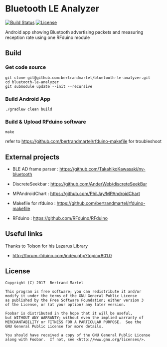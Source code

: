 # Bluetooth LE Analyzer

[![Build Status](https://travis-ci.org/bertrandmartel/bluetooth-le-analyzer.svg?branch=master)](https://travis-ci.org/bertrandmartel/bluetooth-le-analyzer)
[![License](http://badge.kloud51.com/pypi/l/html2text.svg)](LICENSE.md)




Android app showing Bluetooth advertising packets and measuring reception rate using one RFduino module



## Build

### Get code source

```
git clone git@github.com:bertrandmartel/bluetooth-le-analyzer.git
cd bluetooth-le-analyzer
git submodule update --init --recursive
```

### Build Android App

```
./gradlew clean build
```

### Build & Upload RFduino software

```
make
```

refer to https://github.com/bertrandmartel/rfduino-makefile for troubleshoot

## External projects

* BLE AD frame parser : https://github.com/TakahikoKawasaki/nv-bluetooth

* DiscreteSeekbar : https://github.com/AnderWeb/discreteSeekBar

* MPAndroidChart : https://github.com/PhilJay/MPAndroidChart

* Makefile for rfduino : https://github.com/bertrandmartel/rfduino-makefile

* RFduino : https://github.com/RFduino/RFduino

## Useful links

Thanks to Tolson for his Lazarus Library

* http://forum.rfduino.com/index.php?topic=801.0

## License

```
Copyright (C) 2017  Bertrand Martel

This program is free software; you can redistribute it and/or
modify it under the terms of the GNU General Public License
as published by the Free Software Foundation; either version 3
of the License, or (at your option) any later version.

Foobar is distributed in the hope that it will be useful,
but WITHOUT ANY WARRANTY; without even the implied warranty of
MERCHANTABILITY or FITNESS FOR A PARTICULAR PURPOSE.  See the
GNU General Public License for more details.

You should have received a copy of the GNU General Public License
along with Foobar.  If not, see <http://www.gnu.org/licenses/>.
```
